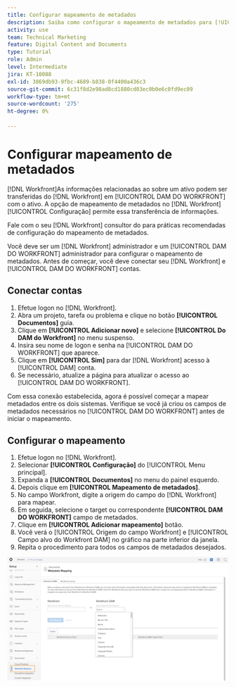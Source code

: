 ```yaml
---
title: Configurar mapeamento de metadados
description: Saiba como configurar o mapeamento de metadados para [!UICONTROL DAM DO WORKFRONT].
activity: use
team: Technical Marketing
feature: Digital Content and Documents
type: Tutorial
role: Admin
level: Intermediate
jira: KT-10088
exl-id: 3869db93-9fbc-4689-b838-0f4400a436c3
source-git-commit: 6c31f8d2e98ad8cd1880cd03ec0b0e6c0fd9ec09
workflow-type: tm+mt
source-wordcount: '275'
ht-degree: 0%

---
```


# Configurar mapeamento de metadados

[!DNL Workfront]As informações relacionadas ao sobre um ativo podem ser transferidas do [!DNL Workfront] em [!UICONTROL DAM DO WORKFRONT] com o ativo. A opção de mapeamento de metadados no [!DNL Workfront] [!UICONTROL Configuração] permite essa transferência de informações.

Fale com o seu [!DNL Workfront] consultor do para práticas recomendadas de configuração do mapeamento de metadados.

Você deve ser um [!DNL Workfront] administrador e um [!UICONTROL DAM DO WORKFRONT] administrador para configurar o mapeamento de metadados. Antes de começar, você deve conectar seu [!DNL Workfront] e [!UICONTROL DAM DO WORKFRONT] contas.

## Conectar contas

1. Efetue logon no [!DNL Workfront].
1. Abra um projeto, tarefa ou problema e clique no botão **[!UICONTROL Documentos]** guia.
1. Clique em **[!UICONTROL Adicionar novo]** e selecione **[!UICONTROL Do DAM do Workfront]** no menu suspenso.
1. Insira seu nome de logon e senha na [!UICONTROL DAM DO WORKFRONT] que aparece.
1. Clique em **[!UICONTROL Sim]** para dar [!DNL Workfront] acesso à [!UICONTROL DAM] conta.
1. Se necessário, atualize a página para atualizar o acesso ao [!UICONTROL DAM DO WORKFRONT].

Com essa conexão estabelecida, agora é possível começar a mapear metadados entre os dois sistemas. Verifique se você já criou os campos de metadados necessários no [!UICONTROL DAM DO WORKFRONT] antes de iniciar o mapeamento.

## Configurar o mapeamento

1. Efetue logon no [!DNL Workfront].
1. Selecionar **[!UICONTROL Configuração]** do [!UICONTROL Menu principal].
1. Expanda a **[!UICONTROL Documentos]** no menu do painel esquerdo.
1. Depois clique em **[!UICONTROL Mapeamento de metadados]**.
1. No campo Workfront, digite a origem do campo do [!DNL Workfront] para mapear.
1. Em seguida, selecione o target ou correspondente **[!UICONTROL DAM DO WORKFRONT]** campo de metadados.
1. Clique em **[!UICONTROL Adicionar mapeamento]** botão.
1. Você verá o [!UICONTROL Origem do campo Workfront] e [!UICONTROL Campo alvo do Workfront DAM] no gráfico na parte inferior da janela.
1. Repita o procedimento para todos os campos de metadados desejados.

![Uma captura de tela do [!UICONTROL Mapeamento de metadados] tela em [!DNL Workfront]](assets/01-metadata-mapping.png)
